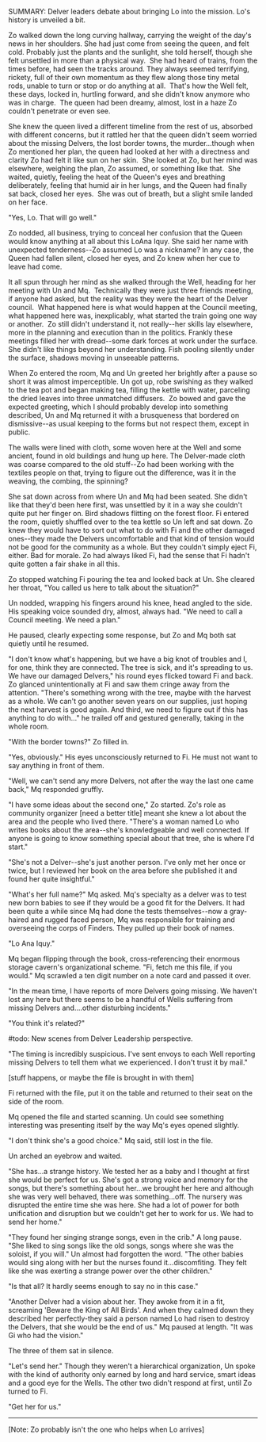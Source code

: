 SUMMARY: Delver leaders debate about bringing Lo into the mission. Lo's history is unveiled a bit. 

Zo walked down the long curving hallway, carrying the weight of the day's news in her shoulders. She had just come from seeing the queen, and felt cold. Probably just the plants and the sunlight, she told herself, though she felt unsettled in more than a physical way.  She had heard of trains, from the times before, had seen the tracks around. They always seemed terrifying, rickety, full of their own momentum as they flew along those tiny metal rods, unable to turn or stop or do anything at all.  That's how the Well felt, these days, locked in, hurtling forward, and she didn't know anymore who was in charge.  The queen had been dreamy, almost, lost in a haze Zo couldn't penetrate or even see. 

She knew the queen lived a different timeline from the rest of us, absorbed with different concerns, but it rattled her that the queen didn't seem worried about the missing Delvers, the lost border towns, the murder...though when Zo mentioned her plan, the queen had looked at her with a directness and clarity Zo had felt it like sun on her skin.  She looked at Zo, but her mind was elsewhere, weighing the plan, Zo assumed, or something like that.  She waited, quietly, feeling the heat of the Queen's eyes and breathing deliberately, feeling that humid air in her lungs, and the Queen had finally sat back, closed her eyes.  She was out of breath, but a slight smile landed on her face. 

"Yes, Lo. That will go well." 

Zo nodded, all business, trying to conceal her confusion that the Queen would know anything at all about this LoAna Iquy. She said her name with unexpected tenderness--Zo assumed Lo was a nickname? In any case, the Queen had fallen silent, closed her eyes, and Zo knew when her cue to leave had come. 

It all spun through her mind as she walked through the Well, heading for her meeting with Un and Mq.  Technically they were just three friends meeting, if anyone had asked, but the reality was they were the heart of the Delver council.  What happened here is what would happen at the Council meeting, what happened here was, inexplicably, what started the train going one way or another.  Zo still didn't understand it, not really--her skills lay elsewhere, more in the planning and execution than in the politics. Frankly these meetings filled her with dread--some dark forces at work under the surface. She didn't like things beyond her understanding. Fish pooling silently under the surface, shadows moving in unseeable patterns. 

When Zo entered the room, Mq and Un greeted her brightly after a pause so short it was almost imperceptible. Un got up, robe swishing as they walked to the tea pot and began making tea, filling the kettle with water, parceling the dried leaves into three unmatched diffusers.  Zo bowed and gave the expected greeting, which I should probably develop into something described, Un and Mq returned it with a brusqueness that bordered on dismissive--as usual keeping to the forms but not respect them, except in public.

The walls were lined with cloth, some woven here at the Well and some ancient, found in old buildings and hung up here. The Delver-made cloth was coarse compared to the old stuff--Zo had been working with the textiles people on that, trying to figure out the difference, was it in the weaving, the combing, the spinning?

She sat down across from where Un and Mq had been seated. She didn't like that they'd been here first, was unsettled by it in a way she couldn't quite put her finger on. Bird shadows flitting on the forest floor.  Fi entered the room, quietly shuffled over to the tea kettle so Un left and sat down.  Zo knew they would have to sort out what to do with Fi and the other damaged ones--they made the Delvers uncomfortable and that kind of tension would not be good for the community as a whole.  But they couldn't simply eject Fi, either.  Bad for morale. Zo had always liked Fi, had the sense that Fi hadn't quite gotten a fair shake in all this. 

Zo stopped watching Fi pouring the tea and looked back at Un. She cleared her throat, "You called us here to talk about the situation?"

Un nodded, wrapping his fingers around his knee, head angled to the side. His speaking voice sounded dry, almost, always had. "We need to call a Council meeting. We need a plan." 

He paused, clearly expecting some response, but Zo and Mq both sat quietly until he resumed. 

"I don't know what's happening, but we have a big knot of troubles and I, for one, think they are connected.  The tree is sick, and it's spreading to us.  We have our damaged Delvers," his round eyes flicked toward Fi and back. Zo glanced unintentionally at Fi and saw them cringe away from the attention. "There's something wrong with the tree, maybe with the harvest as a whole. We can't go another seven years on our supplies, just hoping the next harvest is good again. And third, we need to figure out if this has anything to do with..." he trailed off and gestured generally, taking in the whole room.  

"With the border towns?" Zo filled in. 

"Yes, obviously." His eyes unconsciously returned to Fi. He must not want to say anything in front of them. 

"Well, we can't send any more Delvers, not after the way the last one came back," Mq responded gruffly. 

"I have some ideas about the second one," Zo started. Zo's role as community organizer [need a better title] meant she knew a lot about the area and the people who lived there. "There's a woman named Lo who writes books about the area--she's knowledgeable and well connected. If anyone is going to know something special about that tree, she is where I'd start."

"She's not a Delver--she's just another person. I've only met her once or twice, but I reviewed her book on the area before she published it and found her quite insightful."

"What's her full name?" Mq asked. Mq's specialty as a delver was to test new born babies to see if they would be a good fit for the Delvers. It had been quite a while since Mq had done the tests themselves--now a gray-haired and rugged faced person, Mq was responsible for training and overseeing the corps of Finders. They pulled up their book of names. 

"Lo Ana Iquy."

Mq began flipping through the book, cross-referencing their enormous storage cavern's organizational scheme. "Fi, fetch me this file, if you would." Mq scrawled a ten digit number on a note card and passed it over. 

"In the mean time, I have reports of more Delvers going missing. We haven't lost any here but there seems to be a handful of Wells suffering from missing Delvers and....other disturbing incidents."

"You think it's related?"

#todo: New scenes from Delver Leadership perspective. 

"The timing is incredibly suspicious. I've sent envoys to each Well reporting missing Delvers to tell them what we experienced. I don't trust it by mail."

[stuff happens, or maybe the file is brought in with them]

Fi returned with the file, put it on the table and returned to their seat on the side of the room. 

Mq opened the file and started scanning. Un could see something interesting was presenting itself by the way Mq's eyes opened slightly.  

"I don't think she's a good choice." Mq said, still lost in the file. 

Un arched an eyebrow and waited.  

"She has...a strange history.  We tested her as a baby and I thought at first she would be perfect for us.  She's got a strong voice and memory for the songs, but there's something about her...we brought her here and although she was very well behaved, there was something...off.  The nursery was disrupted the entire time she was here. She had a lot of power for both unification and disruption but we couldn't get her to work for us. We had to send her home."

"They found her singing strange songs, even in the crib." A long pause.  "She liked to sing songs like the old songs, songs where she was the soloist, if you will." Un almost had forgotten the word. "The other babies would sing along with her but the nurses found it...discomfiting.  They felt like she was exerting a strange power over the other children."

"Is that all? It hardly seems enough to say no in this case."

"Another Delver had a vision about her.  They awoke from it in a fit, screaming 'Beware the King of All Birds'. And when they calmed down they described her perfectly-they said a person named Lo had risen to destroy the Delvers, that she would be the end of us." Mq paused at length.  "It was Gi who had the vision."

The three of them sat in silence.

"Let's send her." Though they weren't a hierarchical organization, Un spoke with the kind of authority only earned by long and hard service, smart ideas and a good eye for the Wells. The other two didn't respond at first, until Zo turned to Fi. 

"Get her for us."

---

[Note: Zo probably isn't the one who helps when Lo arrives]